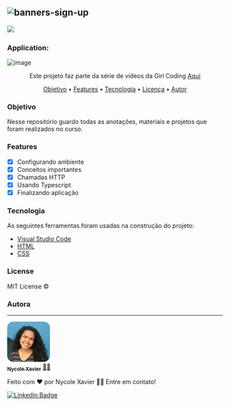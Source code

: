 ![banners-sign-up](https://user-images.githubusercontent.com/74930052/148272189-46a9e4c3-aef8-48c1-81fd-b24ccb0e3c15.png)
----
<img src="https://img.shields.io/static/v1?label=Status&message=complete&color=00800&style=for-the-badge&logo=ghost"/>

### Application: 
![image](https://user-images.githubusercontent.com/74930052/148272318-43b1584a-5a65-40a1-b1fa-54eb46598c80.png)

<p align="center">Este projeto faz parte da série de vídeos da Girl Coding <a href="https://www.youtube.com/watch?v=Q68vbJplf7I" target='_blank'> Aqui </a> </p>

<p align="center">
 <a href="#Objective">Objetivo</a> •
 <a href="#Features">Features</a> • 
 <a href="#Technology">Tecnologia</a> •
 <a href="#License">Licença</a> • 
 <a href="#Author">Autor</a>
</p>

### Objetivo
Nesse repositório guardo todas as anotações, materiais e projetos que foram realizados no curso. 

### Features

- [x] Configurando ambiente
- [x] Conceitos importantes
- [x] Chamadas HTTP 
- [x] Usando Typescript
- [x] Finalizando aplicação

### Tecnologia

As seguintes ferramentas foram usadas na construção do projeto:

- [Visual Studio Code](https://code.visualstudio.com/download)
- [HTML](https://devdocs.io/html/)
- [CSS](https://developer.mozilla.org/en-US/docs/Web/CSS)

### License

MIT License ©

### Autora
---

<a href="https://nycole-xavierr.medium.com/">
<img style="border-radius: 15%;" src="assets/eu-em-azul.jpeg" width="100px;" alt=""/>
<br />
<sub><b>Nycole Xavier</b></sub></a> <a href="https://nycole-xavierr.medium.com/" title="Medium">👩‍💻</a>

<p>Feito com ❤️ por Nycole Xavier 👋🏽 Entre em contato!</p>

[![Linkedin Badge](https://img.shields.io/badge/-NycoleXavier-blue?style=flat-square&logo=Linkedin&logoColor=white&link=https://https://www.linkedin.com/in/nycole-xavier-641271202/)](https://www.linkedin.com/in/nycole-xavier-641271202/)

